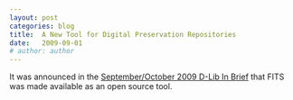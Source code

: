 ```yaml
---
layout: post
categories: blog
title:  A New Tool for Digital Preservation Repositories
date:   2009-09-01
# author: author
---
```


It was announced in the [September/October 2009 D-Lib In Brief](http://www.dlib.org/dlib/september09/09inbrief.html) that FITS was made available as an open source tool.